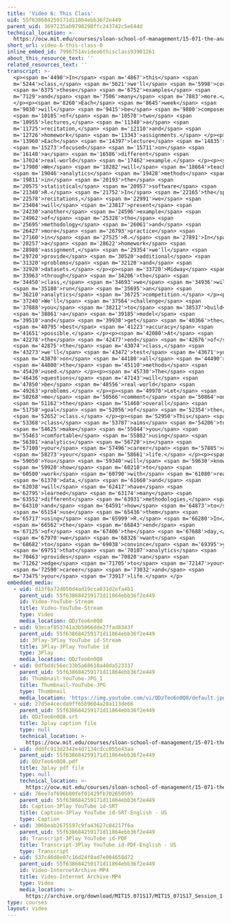 ```yaml
---
title: 'Video 6: This Class'
uid: 55f638684259171d11864ebb36f2e449
parent_uid: 3697235ab9798298ffc243742c5e644d
technical_location: >-
  https://ocw.mit.edu/courses/sloan-school-of-management/15-071-the-analytics-edge-spring-2017/an-introduction-to-analytics/the-analytics-edge-intelligence-happiness-and-health-lecture-sequence/video-6-this-class/video-6-this-class-0
short_url: video-6-this-class-0
inline_embed_id: 79967514video6thisclass93901261
about_this_resource_text: ''
related_resources_text: ''
transcript: >-
  <p><span m='4490'>In</span> <span m='4867'>this</span> <span
  m='5244'>class,</span> <span m='5621'>we'll</span> <span m='5998'>cover</span>
  <span m='6375'>these</span> <span m='6752'>examples</span> <span
  m='7129'>and</span> <span m='7506'>many</span> <span m='7883'>more.</span>
  </p><p><span m='8260'>Each</span> <span m='8645'>week</span> <span
  m='9030'>will</span> <span m='9415'>be</span> <span m='9800'>composed</span>
  <span m='10185'>of</span> <span m='10570'>two</span> <span
  m='10955'>lectures,</span> <span m='11340'>a</span> <span
  m='11725'>recitation,</span> <span m='12110'>and</span> <span
  m='12726'>homework</span> <span m='13343'>assignments.</span> </p><p><span
  m='13960'>Each</span> <span m='14397'>lecture</span> <span m='14835'>is</span>
  <span m='15273'>focused</span> <span m='15711'>on</span> <span
  m='16148'>a</span> <span m='16586'>different</span> <span
  m='17024'>real-world</span> <span m='17462'>example.</span> </p><p><span
  m='17900'>We</span> <span m='18282'>will</span> <span m='18664'>teach</span>
  <span m='19046'>analytics</span> <span m='19428'>methods</span> <span
  m='19811'>in</span> <span m='20193'>the</span> <span
  m='20575'>statistical</span> <span m='20957'>software</span> <span
  m='21340'>R.</span> <span m='21752'>In</span> <span m='22165'>the</span> <span
  m='22578'>recitations,</span> <span m='22991'>we</span> <span
  m='23404'>will</span> <span m='23817'>present</span> <span
  m='24230'>another</span> <span m='24596'>example</span> <span
  m='24962'>of</span> <span m='25328'>the</span> <span
  m='25695'>methodology</span> <span m='26061'>and</span> <span
  m='26427'>more</span> <span m='26793'>practice</span> <span
  m='27160'>in</span> <span m='27525'>R.</span> <span m='27891'>In</span> <span
  m='28257'>a</span> <span m='28622'>homework</span> <span
  m='28988'>assignment,</span> <span m='29354'>we'll</span> <span
  m='29720'>provide</span> <span m='30520'>additional</span> <span
  m='31320'>problems</span> <span m='32120'>and</span> <span
  m='32920'>datasets.</span> </p><p><span m='33720'>Midway</span> <span
  m='33963'>through</span> <span m='34206'>the</span> <span
  m='34450'>class,</span> <span m='34693'>we</span> <span m='34936'>will</span>
  <span m='35180'>run</span> <span m='35695'>an</span> <span
  m='36210'>analytics</span> <span m='36725'>competition.</span> </p><p><span
  m='37240'>We'll</span> <span m='37564'>challenge</span> <span
  m='37888'>you</span> <span m='38212'>to</span> <span m='38537'>build</span>
  <span m='38861'>a</span> <span m='39185'>model</span> <span
  m='39510'>and</span> <span m='39938'>get</span> <span m='40366'>the</span>
  <span m='40795'>best</span> <span m='41223'>accuracy</span> <span
  m='41651'>possible.</span> </p><p><span m='42080'>At</span> <span
  m='42278'>the</span> <span m='42477'>end</span> <span m='42676'>of</span>
  <span m='42875'>the</span> <span m='43074'>class,</span> <span
  m='43273'>we'll</span> <span m='43472'>test</span> <span m='43671'>you</span>
  <span m='43870'>on</span> <span m='44180'>all</span> <span m='44490'>of</span>
  <span m='44800'>the</span> <span m='45110'>methods</span> <span
  m='45420'>used.</span> </p><p><span m='45730'>The</span> <span
  m='46436'>questions</span> <span m='47143'>will</span> <span
  m='47850'>be</span> <span m='48556'>real-world</span> <span
  m='49263'>problems.</span> </p><p><span m='49970'>Let</span> <span
  m='50268'>me</span> <span m='50566'>comment</span> <span m='50864'>on</span>
  <span m='51162'>the</span> <span m='51460'>overall</span> <span
  m='51758'>goal</span> <span m='52056'>of</span> <span m='52354'>the</span>
  <span m='52652'>class.</span> </p><p><span m='52950'>This</span> <span
  m='53368'>class</span> <span m='53787'>aims</span> <span m='54206'>to</span>
  <span m='54625'>make</span> <span m='55044'>you</span> <span
  m='55463'>comfortable</span> <span m='55882'>using</span> <span
  m='56301'>analytics</span> <span m='56720'>in</span> <span
  m='57108'>your</span> <span m='57496'>career</span> <span m='57885'>and</span>
  <span m='58273'>your</span> <span m='58661'>life.</span> </p><p><span
  m='59050'>You</span> <span m='59340'>will</span> <span m='59630'>know</span>
  <span m='59920'>how</span> <span m='60210'>to</span> <span
  m='60500'>work</span> <span m='60790'>with</span> <span m='61080'>real</span>
  <span m='61370'>data,</span> <span m='61660'>and</span> <span
  m='62038'>will</span> <span m='62417'>have</span> <span
  m='62795'>learned</span> <span m='63174'>many</span> <span
  m='63552'>different</span> <span m='63931'>methodologies,</span> <span
  m='64310'>and</span> <span m='64591'>how</span> <span m='64873'>to</span>
  <span m='65154'>use</span> <span m='65436'>them</span> <span
  m='65717'>using</span> <span m='65999'>R.</span> <span m='66280'>In</span>
  <span m='66562'>the</span> <span m='66843'>end</span> <span
  m='67125'>of</span> <span m='67406'>the</span> <span m='67688'>day,</span>
  <span m='67970'>we</span> <span m='68326'>want</span> <span
  m='68682'>to</span> <span m='69038'>convince</span> <span m='69395'>you</span>
  <span m='69751'>that</span> <span m='70107'>analytics</span> <span
  m='70463'>provides</span> <span m='70820'>an</span> <span
  m='71262'>edge</span> <span m='71705'>to</span> <span m='72147'>your</span>
  <span m='72590'>career</span> <span m='73032'>and</span> <span
  m='73475'>your</span> <span m='73917'>life.</span> </p>
embedded_media:
  - uid: d13f8a72d050d4ad19cca031d2efa4b1
    parent_uid: 55f638684259171d11864ebb36f2e449
    id: Video-YouTube-Stream
    title: Video-YouTube-Stream
    type: Video
    media_location: QDzTeo6n0Q8
  - uid: 93ecaf853741a3b5066dde27fad8343f
    parent_uid: 55f638684259171d11864ebb36f2e449
    id: 3Play-3Play YouTube id-Stream
    title: 3Play-3Play YouTube id
    type: 3Play
    media_location: QDzTeo6n0Q8
  - uid: 0dfbddc56ec33b5a68618a48da523337
    parent_uid: 55f638684259171d11864ebb36f2e449
    id: Thumbnail-YouTube-JPG_1
    title: Thumbnail-YouTube-JPG
    type: Thumbnail
    media_location: 'https://img.youtube.com/vi/QDzTeo6n0Q8/default.jpg'
  - uid: 27d5e4cecda9ff65b9604a28a113de66
    parent_uid: 55f638684259171d11864ebb36f2e449
    id: QDzTeo6n0Q8.srt
    title: 3play caption file
    type: null
    technical_location: >-
      https://ocw.mit.edu/courses/sloan-school-of-management/15-071-the-analytics-edge-spring-2017/an-introduction-to-analytics/the-analytics-edge-intelligence-happiness-and-health-lecture-sequence/video-6-this-class/video-6-this-class-0/QDzTeo6n0Q8.srt
  - uid: dddfc913d2342e4d7134cdcc055e43aa
    parent_uid: 55f638684259171d11864ebb36f2e449
    id: QDzTeo6n0Q8.pdf
    title: 3play pdf file
    type: null
    technical_location: >-
      https://ocw.mit.edu/courses/sloan-school-of-management/15-071-the-analytics-edge-spring-2017/an-introduction-to-analytics/the-analytics-edge-intelligence-happiness-and-health-lecture-sequence/video-6-this-class/video-6-this-class-0/QDzTeo6n0Q8.pdf
  - uid: 76ee7af696b80fef01429fb702650505
    parent_uid: 55f638684259171d11864ebb36f2e449
    id: Caption-3Play YouTube id-SRT
    title: Caption-3Play YouTube id-SRT-English - US
    type: Caption
  - uid: 306beab2675597c9fa43627c84217f6a
    parent_uid: 55f638684259171d11864ebb36f2e449
    id: Transcript-3Play YouTube id-PDF
    title: Transcript-3Play YouTube id-PDF-English - US
    type: Transcript
  - uid: 537c46d8e07c16d24f8ad7e004658d72
    parent_uid: 55f638684259171d11864ebb36f2e449
    id: Video-InternetArchive-MP4
    title: Video-Internet Archive-MP4
    type: Video
    media_location: >-
      https://archive.org/download/MIT15.071S17/MIT15_071S17_Session_1.2.06_300k.mp4
type: courses
layout: video
---
```

